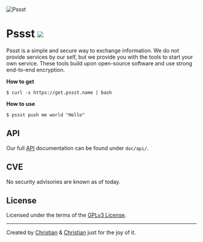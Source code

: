 ![Pssst](http://www.gravatar.org/avatar/2aae9030772d5b59240388522f91468f?s=96)

Pssst [![](https://travis-ci.org/pssst/pssst.svg)](https://travis-ci.org/pssst/pssst)
=====
Pssst is a simple and secure way to exchange information. We do not provide
services by our self, but we provide you with the tools to start your own
service. These tools build upon open-source software and use strong end-to-end
encryption.

**How to get**
```
$ curl -s https://get.pssst.name | bash
```

**How to use**
```
$ pssst push me world "Hello"
```

API
---
Our full [API](/doc/api/api.md) documentation can be found under `doc/api/`.

CVE
---
No security advisories are known as of today.

License
-------
Licensed under the terms of the [GPLv3 License](LICENSE).

----------
Created by
[Christian](https://github.com/7-bit) & [Christian](https://github.com/cuhsat)
just for the joy of it.
